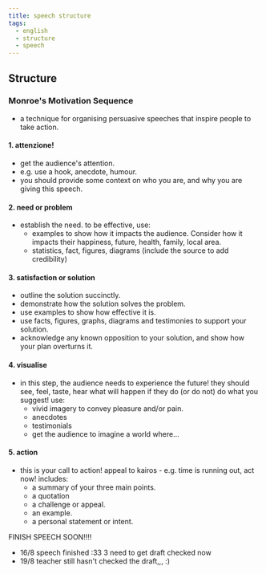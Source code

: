 ```yaml
---
title: speech structure
tags:
  - english
  - structure
  - speech
---
```


## Structure

### Monroe's Motivation Sequence

- a technique for organising persuasive speeches that inspire people to take action.

#### 1. attenzione!

- get the audience's attention.
- e.g. use a hook, anecdote, humour.
- you should provide some context on who you are, and why you are giving this speech.

#### 2. need or problem

- establish the need. to be effective, use:
  - examples to show how it impacts the audience. Consider how it impacts their happiness, future, health, family, local area.
  - statistics, fact, figures, diagrams (include the source to add credibility)

#### 3. satisfaction or solution

- outline the solution succinctly.
- demonstrate how the solution solves the problem.
- use examples to show how effective it is.
- use facts, figures, graphs, diagrams and testimonies to support your solution.
- acknowledge any known opposition to your solution, and show how your plan overturns it.

#### 4. visualise

- in this step, the audience needs to experience the future! they should see, feel, taste, hear what will happen if they do (or do not) do what you suggest! use:
  - vivid imagery to convey pleasure and/or pain.
  - anecdotes
  - testimonials
  - get the audience to imagine a world where...

#### 5. action

- this is your call to action! appeal to kairos - e.g. time is running out, act now! includes:
  - a summary of your three main points.
  - a quotation
  - a challenge or appeal.
  - an example.
  - a personal statement or intent.

FINISH SPEECH SOON!!!!

- 16/8 speech finished :33 3 need to get draft checked now
- 19/8 teacher still hasn't checked the draft,,, :)
